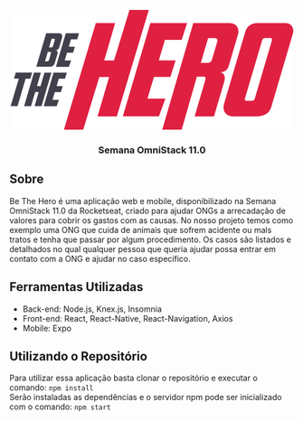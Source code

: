 <p align="center"><img src="https://github.com/steniooliv/OmniStack-11/blob/master/frontend/src/assets/logo.svg" alt="Be The Hero">
<h3 align="center">Semana OmniStack 11.0<h3>
</p>
  
## Sobre
Be The Hero é uma aplicação web e mobile, disponibilizado na Semana OmniStack 11.0 da Rocketseat, criado para ajudar ONGs a arrecadação de valores para cobrir os gastos com as causas. No nosso projeto temos como exemplo uma ONG que cuida de animais que sofrem acidente ou mals tratos e tenha que passar por algum procedimento. Os casos são listados e detalhados no qual qualquer pessoa que queria ajudar possa entrar em contato com a ONG e ajudar no caso específico.

## Ferramentas Utilizadas
- Back-end: Node.js, Knex.js, Insomnia
- Front-end: React, React-Native, React-Navigation, Axios
- Mobile: Expo

## Utilizando o Repositório
Para utilizar essa aplicação basta clonar o repositório e executar o comando:
`npm install`
<br>
Serão instaladas as dependências e o servidor npm pode ser inicializado com o comando:
`npm start`
